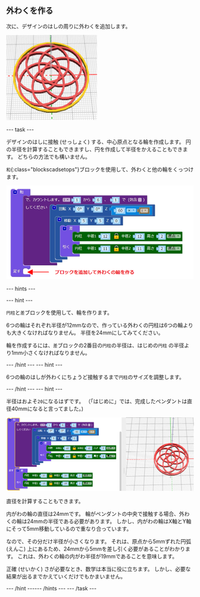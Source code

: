 ## 外わくを作る

次に、デザインのはしの周りに外わくを追加します。

![スクリーンショット](images/pendant-border-show.png)

--- task ---

デザインのはしに接触 (せっしょく) する、中心原点となる輪を作成します。 円の半径を計算することもできますし、円を作成して半径をかえることもできます。 どちらの方法でも構いません。

`和`{:class="blockscadsetops"}ブロックを使用して、外わくと他の輪をくっつけます。

![スクリーンショット](images/pendant-union.png)

--- hints ---

 --- hint ---

`円柱`と`差`ブロックを使用して、輪を作ります。

6つの輪はそれぞれ半径が12mmなので、作っている外わくの円柱は6つの輪よりも大きくなければなりません。 半径を24mmにしてみてください。

輪を作成するには、`差`ブロックの2番目の`円柱`の半径は、はじめの`円柱` の半径より1mm小さくなければなりません。

--- /hint --- --- hint ---

6つの輪のはしが外わくにちょうど接触するまで`円柱`のサイズを調整します。

--- /hint --- --- hint ---

半径はおよそ`20`になるはずです。 （「はじめに」では、完成したペンダントは直径40mmになると言ってました。)

![スクリーンショット](images/pendant-border.png)

直径を計算することもできます。

内がわの輪の直径は24mmです。 輪がペンダントの中央で接触する場合、外わくの輪は24mmの半径である必要があります。 しかし、内がわの輪はX軸とY軸にそって5mm移動しているので重なり合っています。

なので、その分だけ半径が小さくなります。 それは、原点から5mmずれた円弧 (えんこ) 上にあるため、24mmから5mmを差し引く必要があることがわかります。 これは、外わくの輪の内がわ半径が19mmであることを意味します。

正確 (せいかく) さが必要なとき、数学は本当に役に立ちます。 しかし、必要な結果が出るまでかえていくだけでもかまいません。

--- /hint ------ /hints --- --- /task ---

